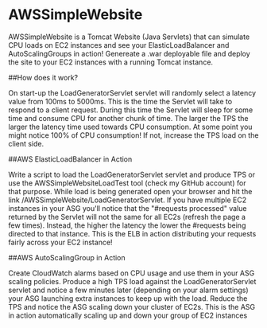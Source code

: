 # AWSSimpleWebsite

AWSSimpleWebsite is a Tomcat Website (Java Servlets) that can simulate CPU loads on EC2 instances and see your ElasticLoadBalancer and AutoScalingGroups in action! Genereate a .war deployable file and deploy the site to your EC2 instances with a running Tomcat instance.



##How does it work?

On start-up the LoadGeneratorServlet servlet will randomly select a latency value from 100ms to 5000ms. This is the time the Servlet will take to respond to a client request. During this time the Servlet will sleep for some time and consume CPU for another chunk of time. The larger the TPS the larger the latency time used towards CPU consumption. At some point you might notice 100% of CPU consumption! If not, increase the TPS load on the client side. 

##AWS ElasticLoadBalancer in Action

Write a script to load the LoadGeneratorServlet servlet and produce TPS or use the AWSSimpleWebsiteLoadTest tool (check my GitHub account) for that purpose. While load is being generated open your browser and hit the link /AWSSimpleWebsite/LoadGeneratorServlet. If you have multiple EC2 instances in your ASG you'll notice that the "#requests processed" value returned by the Servlet will not the same for all EC2s (refresh the page a few times). Instead, the higher the latency the lower the #requests being directed to that instance. This is the ELB in action distributing your requests fairly across your EC2 instance! 

##AWS AutoScalingGroup in Action

Create CloudWatch alarms based on CPU usage and use them in your ASG scaling policies. Produce a high TPS load against the LoadGeneratorServlet servlet and notice a few minutes later (depending on your alarm settings) your ASG launching extra instances to keep up with the load. Reduce the TPS and notice the ASG scaling down your cluster of EC2s. This is the ASG in action automatically scaling up and down your group of EC2 instances 

